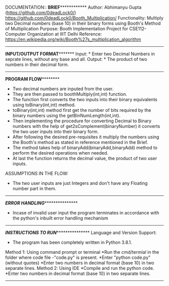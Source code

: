 DOCUMENTATION::
**************************************************************BRIEF**************************************************************************
Author:
            Abhimanyu Gupta (https://github.com/0deadLock0/)
            https://github.com/0deadLock0/Booth_Multiplication/
Functionality:
        Multiply two Decimal numbers (base 10) in their binary forms using Booth's Method of  Multiplication
Purpose:
             Booth Implementation Project for CSE112-Computer Organization at IIIT Delhi
Reference:
                https://en.wikipedia.org/wiki/Booth%27s_multiplication_algorithm

**********************************************************************************************************************************************

******************************************************INPUT/OUTPUT FORMAT*************************************************************
Input:
          * Enter two Decimal Numbers in seprate lines, without any base and all.
Output:
             * The product of two numbers in their decimal form.
**********************************************************************************************************************************************

**********************************************************PROGRAM FLOW******************************************************************
* Two decimal numbers are inputed from the user.
* They are then passed to boothMultiply(int,int) function.
* The function first converts the two inputs into their binary equivalents using toBinary(int,int) method.
* toBinary(int,int) method first get the number of bits required by the binary numbers using the getBinNumLength(int,int).
* Then implementing the procedure for converting Decimal to Binary numbers with the help of get2sComplement(binaryNumber) it converts the two user inputs into their binary form.
* After following the desired pre-requisites it multiply the numbers using the Booth's method as stated in reference mentioned in the Brief.
* The method takes help of binaryAdd(binaryAdd,binaryAdd) method to perform the desired operations when needed.
* At last the function returns the decimal value, the product of two user inputs.

ASSUMPTIONS IN THE FLOW:
* The two user inputs are just Integers and don't have any Floating number part in them. 

**********************************************************************************************************************************************

***************************************************ERROR HANDLING******************************************************************
* Incase of invalid user input the program terminates in accordance with the python's inbuilt error handling mechanism

**********************************************************************************************************************************************

***************************************************INSTRUCTIONS TO RUN******************************************************************
Language and Version Support:
* The program has been completely written in Python 3.8.1.

Method 1:    Using command prompt or terminal
	  *Run the cmd/termial in the folder where code file -"code.py" is present.
	  *Enter "python code.py" (without quotes)
	  *Enter two numbers in decimal format (base 10) in two separate lines.
Method 2:    Using IDE
	  *Compile and run the python code.
	  *Enter two numbers in decimal format (base 10) in two separate lines.

**********************************************************************************************************************************************
